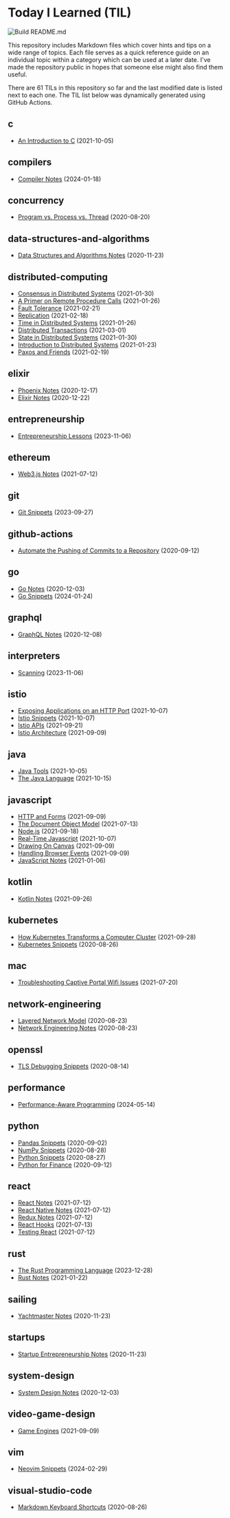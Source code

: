 # Today I Learned (TIL)

![Build README.md](https://github.com/fosdickio/til/workflows/Build%20README.md/badge.svg)

This repository includes Markdown files which cover hints and tips on a wide range of topics. Each file serves as a quick reference guide on an individual topic within a category which can be used at a later date. I've made the repository public in hopes that someone else might also find them useful.

There are <!-- Count starts -->61<!-- Count ends --> TILs in this repository so far and the last modified date is listed next to each one. The TIL list below was dynamically generated using GitHub Actions.

<!-- TILs start -->
## c

- [An Introduction to C](https://github.com/fosdickio/til/blob/main/c/01-getting-started-with-c.md) (2021-10-05)

## compilers

- [Compiler Notes](https://github.com/fosdickio/til/blob/main/compilers/compiler-notes.md) (2024-01-18)

## concurrency

- [Program vs. Process vs. Thread](https://github.com/fosdickio/til/blob/main/concurrency/program-vs-process-vs-thread.md) (2020-08-20)

## data-structures-and-algorithms

- [Data Structures and Algorithms Notes](https://github.com/fosdickio/til/blob/main/data-structures-and-algorithms/data-structures-and-algorithms-notes.md) (2020-11-23)

## distributed-computing

- [Consensus in Distributed Systems](https://github.com/fosdickio/til/blob/main/distributed-computing/05-consensus-in-distributed-systems.md) (2021-01-30)
- [A Primer on Remote Procedure Calls](https://github.com/fosdickio/til/blob/main/distributed-computing/02-a-primer-on-remote-procedure-calls.md) (2021-01-26)
- [Fault Tolerance](https://github.com/fosdickio/til/blob/main/distributed-computing/08-fault-tolerance.md) (2021-02-21)
- [Replication](https://github.com/fosdickio/til/blob/main/distributed-computing/07-replication.md) (2021-02-18)
- [Time in Distributed Systems](https://github.com/fosdickio/til/blob/main/distributed-computing/03-time-in-distributed-systems.md) (2021-01-26)
- [Distributed Transactions](https://github.com/fosdickio/til/blob/main/distributed-computing/09-distributed-transactions.md) (2021-03-01)
- [State in Distributed Systems](https://github.com/fosdickio/til/blob/main/distributed-computing/04-state-in-distributed-systems.md) (2021-01-30)
- [Introduction to Distributed Systems](https://github.com/fosdickio/til/blob/main/distributed-computing/01-introduction-to-distributed-systems.md) (2021-01-23)
- [Paxos and Friends](https://github.com/fosdickio/til/blob/main/distributed-computing/06-paxos-and-friends.md) (2021-02-19)

## elixir

- [Phoenix Notes](https://github.com/fosdickio/til/blob/main/elixir/phoenix-notes.md) (2020-12-17)
- [Elixir Notes](https://github.com/fosdickio/til/blob/main/elixir/elixir-notes.md) (2020-12-22)

## entrepreneurship

- [Entrepreneurship Lessons](https://github.com/fosdickio/til/blob/main/entrepreneurship/a-dozen-lessons.md) (2023-11-06)

## ethereum

- [Web3.js Notes](https://github.com/fosdickio/til/blob/main/ethereum/web3.js-notes.md) (2021-07-12)

## git

- [Git Snippets](https://github.com/fosdickio/til/blob/main/git/git-snippets.md) (2023-09-27)

## github-actions

- [Automate the Pushing of Commits to a Repository](https://github.com/fosdickio/til/blob/main/github-actions/automate-commit-pushes.md) (2020-09-12)

## go

- [Go Notes](https://github.com/fosdickio/til/blob/main/go/go-notes.md) (2020-12-03)
- [Go Snippets](https://github.com/fosdickio/til/blob/main/go/go-snippets.md) (2024-01-24)

## graphql

- [GraphQL Notes](https://github.com/fosdickio/til/blob/main/graphql/graphql-notes.md) (2020-12-08)

## interpreters

- [Scanning](https://github.com/fosdickio/til/blob/main/interpreters/04-scanning.md) (2023-11-06)

## istio

- [Exposing Applications on an HTTP Port](https://github.com/fosdickio/til/blob/main/istio/expose-applications-via-http.md) (2021-10-07)
- [Istio Snippets](https://github.com/fosdickio/til/blob/main/istio/istio-snippets.md) (2021-10-07)
- [Istio APIs](https://github.com/fosdickio/til/blob/main/istio/istio-apis.md) (2021-09-21)
- [Istio Architecture](https://github.com/fosdickio/til/blob/main/istio/istio-architecture.md) (2021-09-09)

## java

- [Java Tools](https://github.com/fosdickio/til/blob/main/java/03-java-tools.md) (2021-10-05)
- [The Java Language](https://github.com/fosdickio/til/blob/main/java/04-the-java-language.md) (2021-10-15)

## javascript

- [HTTP and Forms](https://github.com/fosdickio/til/blob/main/javascript/18-http-and-forms.md) (2021-09-09)
- [The Document Object Model](https://github.com/fosdickio/til/blob/main/javascript/14-the-document-object-model.md) (2021-07-13)
- [Node.js](https://github.com/fosdickio/til/blob/main/javascript/20-nodesjs.md) (2021-09-18)
- [Real-Time Javascript](https://github.com/fosdickio/til/blob/main/javascript/real-time-javascript.md) (2021-10-07)
- [Drawing On Canvas](https://github.com/fosdickio/til/blob/main/javascript/17-drawing-on-canvas.md) (2021-09-09)
- [Handling Browser Events](https://github.com/fosdickio/til/blob/main/javascript/15-handling-events.md) (2021-09-09)
- [JavaScript Notes](https://github.com/fosdickio/til/blob/main/javascript/javascript-notes.md) (2021-01-06)

## kotlin

- [Kotlin Notes](https://github.com/fosdickio/til/blob/main/kotlin/kotlin-notes.md) (2021-09-26)

## kubernetes

- [How Kubernetes Transforms a Computer Cluster](https://github.com/fosdickio/til/blob/main/kubernetes/how-kubernetes-transforms-a-computer-cluster.md) (2021-09-28)
- [Kubernetes Snippets](https://github.com/fosdickio/til/blob/main/kubernetes/kubernetes-snippets.md) (2020-08-26)

## mac

- [Troubleshooting Captive Portal Wifi Issues](https://github.com/fosdickio/til/blob/main/mac/troubleshooting-captive-portal-wifi-issues.md) (2021-07-20)

## network-engineering

- [Layered Network Model](https://github.com/fosdickio/til/blob/main/network-engineering/layered-network-model.md) (2020-08-23)
- [Network Engineering Notes](https://github.com/fosdickio/til/blob/main/network-engineering/network-engineering-notes.md) (2020-08-23)

## openssl

- [TLS Debugging Snippets](https://github.com/fosdickio/til/blob/main/openssl/tls-debugging-snippets.md) (2020-08-14)

## performance

- [Performance-Aware Programming](https://github.com/fosdickio/til/blob/main/performance/performance-aware-programming.md) (2024-05-14)

## python

- [Pandas Snippets](https://github.com/fosdickio/til/blob/main/python/pandas-snippets.md) (2020-09-02)
- [NumPy Snippets](https://github.com/fosdickio/til/blob/main/python/numpy-snippets.md) (2020-08-28)
- [Python Snippets](https://github.com/fosdickio/til/blob/main/python/python-snippets.md) (2020-08-27)
- [Python for Finance](https://github.com/fosdickio/til/blob/main/python/python-for-finance.md) (2020-09-12)

## react

- [React Notes](https://github.com/fosdickio/til/blob/main/react/react-notes.md) (2021-07-12)
- [React Native Notes](https://github.com/fosdickio/til/blob/main/react/react-native-notes.md) (2021-07-12)
- [Redux Notes](https://github.com/fosdickio/til/blob/main/react/redux-notes.md) (2021-07-12)
- [React Hooks](https://github.com/fosdickio/til/blob/main/react/react-hooks.md) (2021-07-13)
- [Testing React](https://github.com/fosdickio/til/blob/main/react/testing-react.md) (2021-07-12)

## rust

- [The Rust Programming Language](https://github.com/fosdickio/til/blob/main/rust/the-rust-programming-language.md) (2023-12-28)
- [Rust Notes](https://github.com/fosdickio/til/blob/main/rust/rust-notes.md) (2021-01-22)

## sailing

- [Yachtmaster Notes](https://github.com/fosdickio/til/blob/main/sailing/yachtmaster-notes.md) (2020-11-23)

## startups

- [Startup Entrepreneurship Notes](https://github.com/fosdickio/til/blob/main/startups/startup-entrepreneurship-notes.md) (2020-11-23)

## system-design

- [System Design Notes](https://github.com/fosdickio/til/blob/main/system-design/system-design-notes.md) (2020-12-03)

## video-game-design

- [Game Engines](https://github.com/fosdickio/til/blob/main/video-game-design/01-game-engines.md) (2021-09-09)

## vim

- [Neovim Snippets](https://github.com/fosdickio/til/blob/main/vim/neovim-snippets.md) (2024-02-29)

## visual-studio-code

- [Markdown Keyboard Shortcuts](https://github.com/fosdickio/til/blob/main/visual-studio-code/markdown-keyboard-shortcuts.md) (2020-08-26)
<!-- TILs end -->
